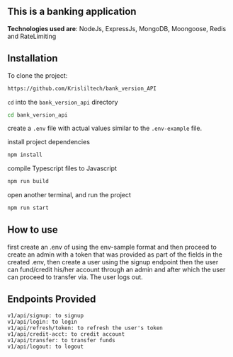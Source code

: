 ## This is a banking application

**Technologies used are**: NodeJs, ExpressJs, MongoDB, Moongoose, Redis and RateLimiting

## Installation

To clone the project:
```bash
https://github.com/Krisliltech/bank_version_API
```
`cd` into the `bank_version_api` directory
```bash
cd bank_version_api
```

create a `.env` file with actual values similar to the `.env-example` file.

install project dependencies
```bash
npm install
```

compile Typescript files to Javascript
```bash
npm run build
```

open another terminal, and run the project
```bash
npm run start
```

## How to use 
first create an .env of using the env-sample format and then proceed to create an admin with a token that was provided as part of the fields in the created .env, 
then create a user using the signup endpoint then the user can fund/credit his/her account through an admin and after which the user can proceed to transfer via. 
The user logs out.

## Endpoints Provided
```
v1/api/signup: to signup
v1/api/login: to login
v1/api/refresh/token: to refresh the user's token
v1/api/credit-acct: to credit account
v1/api/transfer: to transfer funds
v1/api/logout: to logout
```
